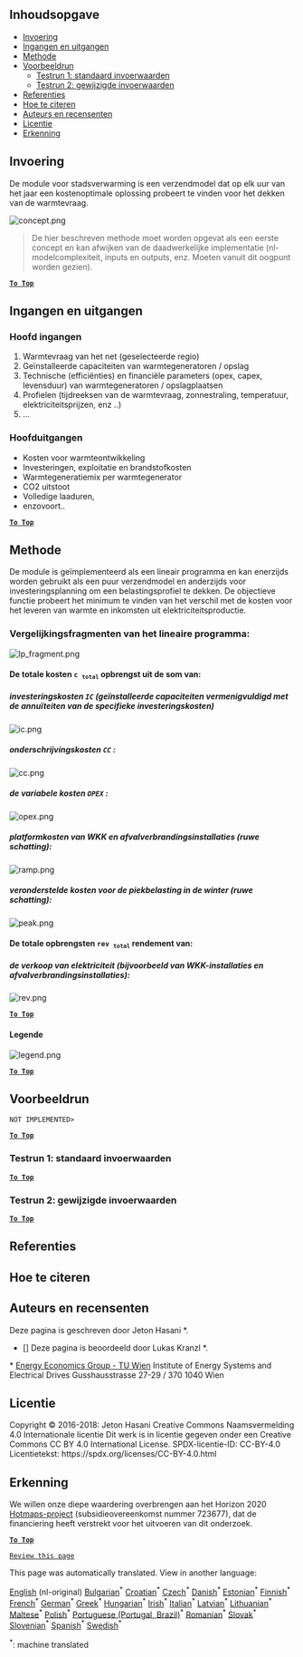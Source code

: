 <h2> Inhoudsopgave </h2><ul><li> <a href="#introduction">Invoering</a> </li><li> <a href="#inputs-and-outputs">Ingangen en uitgangen</a> </li><li> <a href="#method">Methode</a> </li><li> <a href="#sample-run">Voorbeeldrun</a> <ul><li> <a href="#test-run-1-default-input-values">Testrun 1: standaard invoerwaarden</a> </li><li> <a href="#test-run-2-modified-input-values">Testrun 2: gewijzigde invoerwaarden</a> </li></ul></li><li> <a href="#references">Referenties</a> </li><li> <a href="#how-to-cite">Hoe te citeren</a> </li><li> <a href="#authors-and-reviewers">Auteurs en recensenten</a> </li><li> <a href="#license">Licentie</a> </li><li> <a href="#acknowledgement">Erkenning</a> </li></ul><h2> Invoering </h2><p> De module voor stadsverwarming is een verzendmodel dat op elk uur van het jaar een kostenoptimale oplossing probeert te vinden voor het dekken van de warmtevraag. </p><p><img alt="concept.png" src="https://github.com/HotMaps/hotmaps_wiki/blob/master/Images/dh_supply/concept.png"/></p><blockquote><p> De hier beschreven methode moet worden opgevat als een eerste concept en kan afwijken van de daadwerkelijke implementatie (nl-modelcomplexiteit, inputs en outputs, enz. Moeten vanuit dit oogpunt worden gezien). </p></blockquote><p><ins> <code><strong><a href="#table-of-contents">To Top</a></strong></code> </ins> </p><h2> Ingangen en uitgangen </h2><h3> Hoofd ingangen </h3><ol><li> Warmtevraag van het net (geselecteerde regio) </li><li> Geïnstalleerde capaciteiten van warmtegeneratoren / opslag </li><li> Technische (efficiënties) en financiële parameters (opex, capex, levensduur) van warmtegeneratoren / opslagplaatsen </li><li> Profielen (tijdreeksen van de warmtevraag, zonnestraling, temperatuur, elektriciteitsprijzen, enz ..) </li><li> ... </li></ol><h3> Hoofduitgangen </h3><ul><li> Kosten voor warmteontwikkeling </li><li> Investeringen, exploitatie en brandstofkosten </li><li> Warmtegeneratiemix per warmtegenerator </li><li> CO2 uitstoot </li><li> Volledige laaduren, </li><li> enzovoort.. </li></ul><p><ins> <code><strong><a href="#table-of-contents">To Top</a></strong></code> </ins> </p><h2> Methode </h2><p> De module is geïmplementeerd als een lineair programma en kan enerzijds worden gebruikt als een puur verzendmodel en anderzijds voor investeringsplanning om een belastingsprofiel te dekken. De objectieve functie probeert het minimum te vinden van het verschil met de kosten voor het leveren van warmte en inkomsten uit elektriciteitsproductie. </p><h3> Vergelijkingsfragmenten van het lineaire programma: </h3><p><img alt="lp_fragment.png" src="https://github.com/HotMaps/hotmaps_wiki/blob/master/Images/dh_supply/lp_fragment.png"/></p><h4> De totale kosten <code>c <sub>total</sub></code> opbrengst uit de som van: </h4><h5> investeringskosten <code>IC</code> (geïnstalleerde capaciteiten vermenigvuldigd met de annuïteiten van de specifieke investeringskosten) </h5><p><img alt="ic.png" src="https://github.com/HotMaps/hotmaps_wiki/blob/master/Images/dh_supply/ic.png"/></p><h5> onderschrijvingskosten <code>CC</code> : </h5><p><img alt="cc.png" src="https://github.com/HotMaps/hotmaps_wiki/blob/master/Images/dh_supply/cc.png"/></p><h5> de variabele kosten <code>OPEX</code> : </h5><p><img alt="opex.png" src="https://github.com/HotMaps/hotmaps_wiki/blob/master/Images/dh_supply/opex.png"/></p><h5> platformkosten van WKK en afvalverbrandingsinstallaties (ruwe schatting): </h5><p><img alt="ramp.png" src="https://github.com/HotMaps/hotmaps_wiki/blob/master/Images/dh_supply/ramp.png"/></p><h5> veronderstelde kosten voor de piekbelasting in de winter (ruwe schatting): </h5><p><img alt="peak.png" src="https://github.com/HotMaps/hotmaps_wiki/blob/master/Images/dh_supply/peak.png"/></p><h4> De totale opbrengsten <code>rev <sub>total</sub></code> rendement van: </h4><h5> de verkoop van elektriciteit (bijvoorbeeld van WKK-installaties en afvalverbrandingsinstallaties): </h5><p><img alt="rev.png" src="https://github.com/HotMaps/hotmaps_wiki/blob/master/Images/dh_supply/rev.png"/></p><p><ins> <code><strong><a href="#table-of-contents">To Top</a></strong></code> </ins> </p><h4> Legende </h4><p><img alt="legend.png" src="https://github.com/HotMaps/hotmaps_wiki/blob/master/Images/dh_supply/legend.png"/></p><p><ins> <code><strong><a href="#table-of-contents">To Top</a></strong></code> </ins> </p><h2> Voorbeeldrun </h2><p> <code>NOT IMPLEMENTED&gt;</code> </p> <p><ins> <code><strong><a href="#table-of-contents">To Top</a></strong></code> </ins> </p><h3> Testrun 1: standaard invoerwaarden </h3><p><ins> <code><strong><a href="#table-of-contents">To Top</a></strong></code> </ins> </p><h3> Testrun 2: gewijzigde invoerwaarden </h3><p><ins> <code><strong><a href="#table-of-contents">To Top</a></strong></code> </ins> </p><h2> Referenties </h2><h2> Hoe te citeren </h2><h2> Auteurs en recensenten </h2><p> Deze pagina is geschreven door Jeton Hasani *. </p><ul><li> [] Deze pagina is beoordeeld door Lukas Kranzl *. </li></ul><p> * <a href="https://eeg.tuwien.ac.at/">Energy Economics Group - TU Wien</a> Institute of Energy Systems and Electrical Drives Gusshausstrasse 27-29 / 370 1040 Wien </p><h2> Licentie </h2><p> Copyright © 2016-2018: Jeton Hasani Creative Commons Naamsvermelding 4.0 Internationale licentie Dit werk is in licentie gegeven onder een Creative Commons CC BY 4.0 International License. SPDX-licentie-ID: CC-BY-4.0 Licentietekst: https://spdx.org/licenses/CC-BY-4.0.html </p><h2> Erkenning </h2><p> We willen onze diepe waardering overbrengen aan het Horizon 2020 <a href="https://www.hotmaps-project.eu">Hotmaps-project</a> (subsidieovereenkomst nummer 723677), dat de financiering heeft verstrekt voor het uitvoeren van dit onderzoek. </p><p><ins> <code><strong><a href="#table-of-contents">To Top</a></strong></code> </ins> </p><p> <code><a href="https://github.com/HotMaps/hotmaps_wiki/wiki/CM_DH_supply/_edit">Review this page</a></code> </p>

This page was automatically translated. View in another language:

[English](../en/CM-District-heating-supply-dispatch.md) (nl-original) [Bulgarian](../bg/CM-District-heating-supply-dispatch.md)<sup>\*</sup> [Croatian](../hr/CM-District-heating-supply-dispatch.md)<sup>\*</sup> [Czech](../cs/CM-District-heating-supply-dispatch.md)<sup>\*</sup> [Danish](../da/CM-District-heating-supply-dispatch.md)<sup>\*</sup>  [Estonian](../et/CM-District-heating-supply-dispatch.md)<sup>\*</sup> [Finnish](../fi/CM-District-heating-supply-dispatch.md)<sup>\*</sup> [French](../fr/CM-District-heating-supply-dispatch.md)<sup>\*</sup> [German](../de/CM-District-heating-supply-dispatch.md)<sup>\*</sup> [Greek](../el/CM-District-heating-supply-dispatch.md)<sup>\*</sup> [Hungarian](../hu/CM-District-heating-supply-dispatch.md)<sup>\*</sup> [Irish](../ga/CM-District-heating-supply-dispatch.md)<sup>\*</sup> [Italian](../it/CM-District-heating-supply-dispatch.md)<sup>\*</sup> [Latvian](../lv/CM-District-heating-supply-dispatch.md)<sup>\*</sup> [Lithuanian](../lt/CM-District-heating-supply-dispatch.md)<sup>\*</sup> [Maltese](../mt/CM-District-heating-supply-dispatch.md)<sup>\*</sup> [Polish](../pl/CM-District-heating-supply-dispatch.md)<sup>\*</sup> [Portuguese (Portugal, Brazil)](../pt/CM-District-heating-supply-dispatch.md)<sup>\*</sup> [Romanian](../ro/CM-District-heating-supply-dispatch.md)<sup>\*</sup> [Slovak](../sk/CM-District-heating-supply-dispatch.md)<sup>\*</sup> [Slovenian](../sl/CM-District-heating-supply-dispatch.md)<sup>\*</sup> [Spanish](../es/CM-District-heating-supply-dispatch.md)<sup>\*</sup> [Swedish](../sv/CM-District-heating-supply-dispatch.md)<sup>\*</sup> 

<sup>\*</sup>: machine translated
